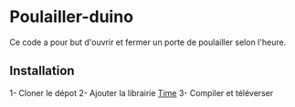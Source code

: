 # Poulailler-duino

Ce code a pour but d'ouvrir et fermer un porte de poulailler selon l'heure.

## Installation
1- Cloner le dépot
2- Ajouter la librairie [Time](https://github.com/PaulStoffregen/Time)
3- Compiler et téléverser

